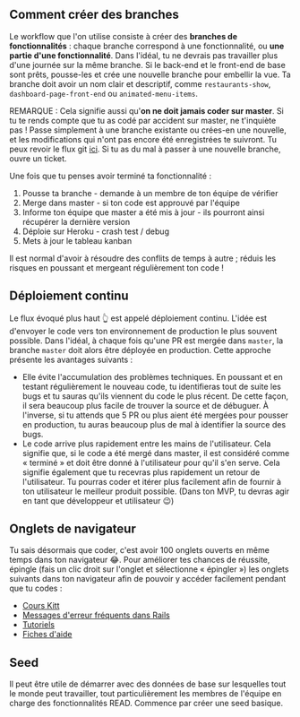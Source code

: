## Comment créer des branches

Le workflow que l'on utilise consiste à créer des **branches de fonctionnalités** : chaque branche correspond à une fonctionnalité, ou **une partie d'une fonctionnalité**. Dans l'idéal, tu ne devrais pas travailler plus d'une journée sur la même branche. Si le back-end et le front-end de base sont prêts, pousse-les et crée une nouvelle branche pour embellir la vue. Ta branche doit avoir un nom clair et descriptif, comme `restaurants-show`, `dashboard-page-front-end` ou `animated-menu-items`.

REMARQUE : Cela signifie aussi qu'**on ne doit jamais coder sur master**. Si tu te rends compte que tu as codé par accident sur master, ne t'inquiète pas ! Passe simplement à une branche existante ou crées-en une nouvelle, et les modifications qui n'ont pas encore été enregistrées te suivront. Tu peux revoir le flux git [ici](https://kitt.lewagon.com/knowledge/cheatsheets/git_advanced). Si tu as du mal à passer à une nouvelle branche, ouvre un ticket.

Une fois que tu penses avoir terminé ta fonctionnalité :

1. Pousse ta branche - demande à un membre de ton équipe de vérifier
2. Merge dans master - si ton code est approuvé par l'équipe
3. Informe ton équipe que master a été mis à jour - ils pourront ainsi récupérer la dernière version
4. Déploie sur Heroku - crash test / debug
5. Mets à jour le tableau kanban

Il est normal d'avoir à résoudre des conflits de temps à autre ; réduis les risques en poussant et mergeant régulièrement ton code !

## Déploiement continu

Le flux évoqué plus haut 👆 est appelé déploiement continu. L'idée est d'envoyer le code vers ton environnement de production le plus souvent possible. Dans l'idéal, à chaque fois qu'une PR est mergée dans `master`, la branche `master` doit alors être déployée en production. Cette approche présente les avantages suivants :
- Elle évite l'accumulation des problèmes techniques. En poussant et en testant régulièrement le nouveau code, tu identifieras tout de suite les bugs et tu sauras qu'ils viennent du code le plus récent. De cette façon, il sera beaucoup plus facile de trouver la source et de débuguer. À l'inverse, si tu attends que 5 PR ou plus aient été mergées pour pousser en production, tu auras beaucoup plus de mal à identifier la source des bugs.
- Le code arrive plus rapidement entre les mains de l'utilisateur. Cela signifie que, si le code a été mergé dans master, il est considéré comme « terminé » et doit être donné à l'utilisateur pour qu'il s'en serve. Cela signifie également que tu recevras plus rapidement un retour de l'utilisateur. Tu pourras coder et itérer plus facilement afin de fournir à ton utilisateur le meilleur produit possible. (Dans ton MVP, tu devras agir en tant que développeur et utilisateur 😉)

## Onglets de navigateur

Tu sais désormais que coder, c'est avoir 100 onglets ouverts en même temps dans ton navigateur 😂. Pour améliorer tes chances de réussite, épingle (fais un clic droit sur l'onglet et sélectionne « épingler ») les onglets suivants dans ton navigateur afin de pouvoir y accéder facilement pendant que tu codes :
- [Cours Kitt](https://kitt.lewagon.com/knowledge/lectures)
- [Messages d'erreur fréquents dans Rails](https://github.com/Eschults/useful_stuff#pgerror-fatal-myapp_development-does-not-exist)
- [Tutoriels](https://kitt.lewagon.com/knowledge/tutorials)
- [Fiches d'aide](https://kitt.lewagon.com/knowledge/cheatsheets)

## Seed

Il peut être utile de démarrer avec des données de base sur lesquelles tout le monde peut travailler, tout particulièrement les membres de l'équipe en charge des fonctionnalités READ. Commence par créer une seed basique.

